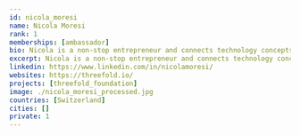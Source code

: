 ```yaml
---
id: nicola_moresi
name: Nicola Moresi
rank: 1
memberships: [ambassador]
bio: Nicola is a non-stop entrepreneur and connects technology concepts with business opportunities and growth capital. He builds business around technology. Data Center owner, Working on Cloud technologies since 2011, he master consulting and integration on the whole IT Scene. Ambassador fell in love with Threefold Finally with ThreeFold Foundation the positive impact that technology has on our life, can be brought in a neutral and secure way to all people around the world. Living in a Digital world where our life, our memories, our history is digital, the help of a secure and neutral Internet is the basis for building up our new distributed life.
excerpt: Nicola is a non-stop entrepreneur and connects technology concepts with business opportunities and growth capital.
linkedin: https://www.linkedin.com/in/nicolamoresi/
websites: https://threefold.io/
projects: [threefold_foundation]
image: ./nicola_moresi_processed.jpg
countries: [Switzerland]
cities: []
private: 1
---
```

